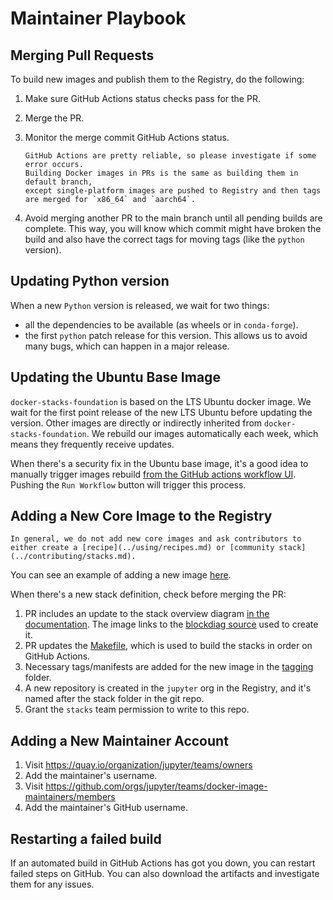# Maintainer Playbook

## Merging Pull Requests

To build new images and publish them to the Registry, do the following:

1. Make sure GitHub Actions status checks pass for the PR.
2. Merge the PR.
3. Monitor the merge commit GitHub Actions status.

   ```{note}
   GitHub Actions are pretty reliable, so please investigate if some error occurs.
   Building Docker images in PRs is the same as building them in default branch,
   except single-platform images are pushed to Registry and then tags are merged for `x86_64` and `aarch64`.
   ```

4. Avoid merging another PR to the main branch until all pending builds are complete.
   This way, you will know which commit might have broken the build and also have the correct tags for moving tags (like the `python` version).

## Updating Python version

When a new `Python` version is released, we wait for two things:

- all the dependencies to be available (as wheels or in `conda-forge`).
- the first `python` patch release for this version.
  This allows us to avoid many bugs, which can happen in a major release.

## Updating the Ubuntu Base Image

`docker-stacks-foundation` is based on the LTS Ubuntu docker image.
We wait for the first point release of the new LTS Ubuntu before updating the version.
Other images are directly or indirectly inherited from `docker-stacks-foundation`.
We rebuild our images automatically each week, which means they frequently receive updates.

When there's a security fix in the Ubuntu base image, it's a good idea to manually trigger images rebuild [from the GitHub actions workflow UI](https://github.com/jupyter/docker-stacks/actions/workflows/docker.yml).
Pushing the `Run Workflow` button will trigger this process.

## Adding a New Core Image to the Registry

```{note}
In general, we do not add new core images and ask contributors to either create a [recipe](../using/recipes.md) or [community stack](../contributing/stacks.md).
```

You can see an example of adding a new image [here](https://github.com/jupyter/docker-stacks/pull/1936/files).

When there's a new stack definition, check before merging the PR:

1. PR includes an update to the stack overview diagram
   [in the documentation](https://github.com/jupyter/docker-stacks/blob/main/docs/using/selecting.md#image-relationships).
   The image links to the [blockdiag source](http://interactive.blockdiag.com/) used to create it.
2. PR updates the [Makefile](https://github.com/jupyter/docker-stacks/blob/main/Makefile), which is used to build the stacks in order on GitHub Actions.
3. Necessary tags/manifests are added for the new image in the [tagging](https://github.com/jupyter/docker-stacks/tree/main/tagging) folder.
4. A new repository is created in the `jupyter` org in the Registry,
   and it's named after the stack folder in the git repo.
5. Grant the `stacks` team permission to write to this repo.

## Adding a New Maintainer Account

1. Visit <https://quay.io/organization/jupyter/teams/owners>
2. Add the maintainer's username.
3. Visit <https://github.com/orgs/jupyter/teams/docker-image-maintainers/members>
4. Add the maintainer's GitHub username.

## Restarting a failed build

If an automated build in GitHub Actions has got you down, you can restart failed steps on GitHub.
You can also download the artifacts and investigate them for any issues.
